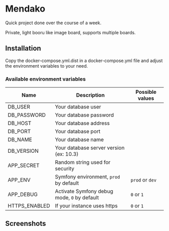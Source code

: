 # Mendako

Quick project done over the course of a week.

Private, light booru like image board, supports multiple boards. 

## Installation
Copy the docker-compose.yml.dist in a docker-compose.yml file and adjust the environment variables to your need. 

### Available environment variables

| Name          | Description                                 | Possible values |
|---------------|---------------------------------------------|-----------------|
| DB_USER       | Your database user                          |                 |
| DB_PASSWORD   | Your database password                      |                 |
| DB_HOST       | Your database address                       |                 |
| DB_PORT       | Your database port                          |                 |
| DB_NAME       | Your database name                          |                 |
| DB_VERSION    | Your database server version (ex: 10.3)     |                 |
| APP_SECRET    | Random string used for security             |                 |
| APP_ENV       | Symfony environment, `prod` by default      | `prod` or `dev` |
| APP_DEBUG     | Activate Symfony debug mode, `0` by default | `0` or `1`      |
| HTTPS_ENABLED | If your instance uses https                 | `0` or `1`      |


## Screenshots
<p align="center">
    
</p>